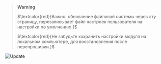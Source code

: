 > __Warning__
>
>$\textcolor{red}{Важно: обновление файловой системы через эту страницу, перезаписывает файл настроек пользователя на настройки по умолчанию.}$
>
> $\textcolor{red}{Не забудьте хохранить настройки модуля на локальном компьютере, для восстановления после перепрошивки.}$


![Update](https://user-images.githubusercontent.com/36089626/233580157-5dcb16c4-7ca0-40ea-a44b-de5bf7b915ec.png)


